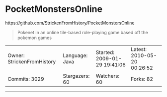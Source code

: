# PocketMonstersOnline

https://github.com/StrickenFromHistory/PocketMonstersOnline
<blockquote>
Pokenet in an online tile-based role-playing game based off the pokemon games
</blockquote>

<table>
<tr><td>Owner: StrickenFromHistory</td>
    <td>Language: Java</td>
    <td>Started: 2009-01-29 19:41:06</td>
    <td>Latest: 2010-05-20 00:26:52</td></tr>
<tr><td>Commits: 3029</td>
    <td>Stargazers: 60</td>
    <td>Watchers: 60</td>
    <td>Forks: 82</td></tr>
</table>

---

